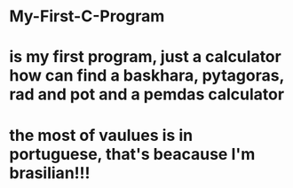 # My-First-C-Program
# is my first program, just a calculator how can find a baskhara, pytagoras, rad and pot and a pemdas calculator
# the most of vaulues is in portuguese, that's beacause I'm brasilian!!!
